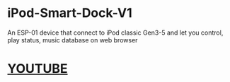 # iPod-Smart-Dock-V1
An ESP-01 device that connect to iPod classic Gen3-5 and let you control, play status, music database on web browser

# [YOUTUBE](https://youtu.be/brp1ZJ7FeHw?si=_tc-UpiQPWjvWJQX)
